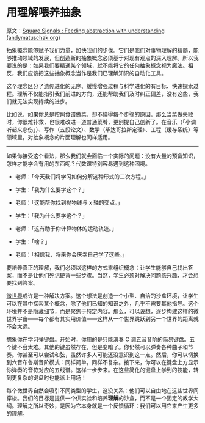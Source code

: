 # 用理解喂养抽象

原文：[Square Signals : Feeding abstraction with understanding (andymatuschak.org)](https://blog.andymatuschak.org/post/11981786941/feeding-abstraction-with-understanding)

抽象概念能够赋予我们力量，加快我们的步伐。它们是我们对事物理解的精髓，能够推动领域的发展，但创造新的抽象概念必须基于对现有观点的深入理解。所以我要说的是：如果我们要精通某个领域，就不能将它的任何抽象概念视为魔法。相反，我们应该把这些抽象概念当作是我们已理解知识的自动化工具。

这个理念区分了遗传进化的无序、缓慢增强过程与科学进化的有目标、快速探索过程。理解不仅能指引我们前进的方向，还能帮助我们及时纠正偏差，没有这些，我们就无法实现持续的进步。

比如说，如果你总是按照食谱做菜，却不懂得每个步骤的原因，那么当菜做失败时，你很难补救，也很难改进一道普通菜肴，更别提自己创新了。在音乐（「小调听起来悲伤」）、写作（五段论文）、数学（毕达哥拉斯定理）、工程（缓存系统）等领域里，对抽象概念的片面理解也同样适用。

------

如果你接受这个看法，那么我们就会面临一个实际的问题：没有大量的预备知识，怎样才能学会有用的东西呢？代数课特别容易遇到这种困境。

- 老师：「今天我们将学习如何分解这种形式的二次方程。」

- 学生：「我为什么要学这个？」

- 老师：「这能帮你找到抛物线与 x 轴的交点。」

- 学生：「我为什么要学这个？」

- 老师：「这有助于你计算物体的运动轨迹。」

- 学生：「啥？」

- 老师：「相信我，将来你会庆幸自己学了这些。」

要培养真正的理解，我们必须以这样的方式来组织概念：让学生能够自己找出答案，而不是让他们死记硬背一些步骤。当然，学生必须对解决问题感兴趣，才会想要找到答案。

[微世界](https://href.li/?https://web.archive.org/web/20120712082328/http://sites.wiki.ubc.ca/etec510/Microworlds)或许是一种解决方案。这个想法是创造一个小型、自洽的沙盒环境，让学生可以在其中探索某个概念，除了他们已知的知识之外，几乎不需要其他指导。这个环境并不是隐藏细节，而是聚焦于特定内容。那么，可以设想，逐步构建这样的微世界宇宙——每个都有其实用价值——这样从一个世界跳跃到另一个世界的距离就不会太远。

想象你在学习弹键盘。开始时，你用的是只能演奏 C 调五音音阶的简易键盘。五个键不会太难。其他的键虽然存在，但是变暗了。你仍然可以弹奏各种曲子和节奏。你甚至可以尝试和弦，虽然许多人可能还没意识到这一点。然后，你可以切换到六音布鲁斯音阶模式：同样简单，同样不复杂。接下来，你可以在键盘上方显示你弹奏的音符对应的五线谱。这样一步步来。在这些简化的键盘上学到的技能，转到更复杂的键盘时也能派上用场！

每个微世界自然会吸引不同类型的学生，这没关系：他们可以自由地在这些世界间穿梭。我们的目标是提供一个供实验和培养**理解**的沙盒，而不是一个固定的教学大纲。理解之所以奇妙，是因为它本身就是一个反馈循环：我们可以用它来产生更多的理解。